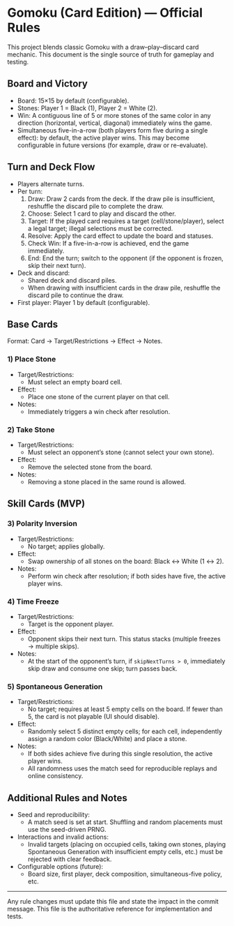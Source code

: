 # Gomoku (Card Edition) — Official Rules

This project blends classic Gomoku with a draw–play–discard card mechanic. This document is the single source of truth for gameplay and testing.

## Board and Victory
- Board: 15×15 by default (configurable).
- Stones: Player 1 = Black (1), Player 2 = White (2).
- Win: A contiguous line of 5 or more stones of the same color in any direction (horizontal, vertical, diagonal) immediately wins the game.
- Simultaneous five-in-a-row (both players form five during a single effect): by default, the active player wins. This may become configurable in future versions (for example, draw or re-evaluate).

## Turn and Deck Flow
- Players alternate turns.
- Per turn:
  1) Draw: Draw 2 cards from the deck. If the draw pile is insufficient, reshuffle the discard pile to complete the draw.
  2) Choose: Select 1 card to play and discard the other.
  3) Target: If the played card requires a target (cell/stone/player), select a legal target; illegal selections must be corrected.
  4) Resolve: Apply the card effect to update the board and statuses.
  5) Check Win: If a five-in-a-row is achieved, end the game immediately.
  6) End: End the turn; switch to the opponent (if the opponent is frozen, skip their next turn).
- Deck and discard:
  - Shared deck and discard piles.
  - When drawing with insufficient cards in the draw pile, reshuffle the discard pile to continue the draw.
- First player: Player 1 by default (configurable).

## Base Cards
Format: Card → Target/Restrictions → Effect → Notes.

### 1) Place Stone
- Target/Restrictions:
  - Must select an empty board cell.
- Effect:
  - Place one stone of the current player on that cell.
- Notes:
  - Immediately triggers a win check after resolution.

### 2) Take Stone
- Target/Restrictions:
  - Must select an opponent’s stone (cannot select your own stone).
- Effect:
  - Remove the selected stone from the board.
- Notes:
  - Removing a stone placed in the same round is allowed.

## Skill Cards (MVP)

### 3) Polarity Inversion
- Target/Restrictions:
  - No target; applies globally.
- Effect:
  - Swap ownership of all stones on the board: Black ↔ White (1 ↔ 2).
- Notes:
  - Perform win check after resolution; if both sides have five, the active player wins.

### 4) Time Freeze
- Target/Restrictions:
  - Target is the opponent player.
- Effect:
  - Opponent skips their next turn. This status stacks (multiple freezes → multiple skips).
- Notes:
  - At the start of the opponent’s turn, if `skipNextTurns > 0`, immediately skip draw and consume one skip; turn passes back.

### 5) Spontaneous Generation
- Target/Restrictions:
  - No target; requires at least 5 empty cells on the board. If fewer than 5, the card is not playable (UI should disable).
- Effect:
  - Randomly select 5 distinct empty cells; for each cell, independently assign a random color (Black/White) and place a stone.
- Notes:
  - If both sides achieve five during this single resolution, the active player wins.
  - All randomness uses the match seed for reproducible replays and online consistency.

## Additional Rules and Notes
- Seed and reproducibility:
  - A match seed is set at start. Shuffling and random placements must use the seed-driven PRNG.
- Interactions and invalid actions:
  - Invalid targets (placing on occupied cells, taking own stones, playing Spontaneous Generation with insufficient empty cells, etc.) must be rejected with clear feedback.
- Configurable options (future):
  - Board size, first player, deck composition, simultaneous-five policy, etc.

---
Any rule changes must update this file and state the impact in the commit message. This file is the authoritative reference for implementation and tests.
